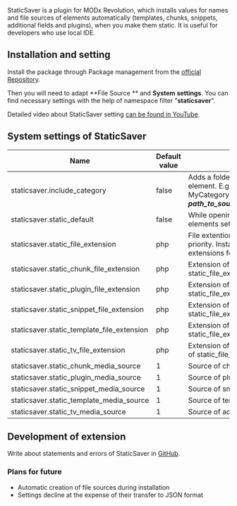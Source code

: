 StaticSaver is a plugin for MODx Revolution, which installs values for names and file sources of elements automatically (templates, chunks, snippets, additional fields and plugins), when you make them static. It is useful for developers who use local IDE.

## Installation and setting
Install the package through Package management from the [official Repository][1].

Then you will need to adapt **File Source ** and **System settings**. You can find necessary settings with the help of namespace filter "**staticsaver**".

Detailed video about StaticSaver setting [can be found in YouTube][2].

## System settings of StaticSaver

Name										| Default value	| Description
--------------------------------------------|---------------|------------------------------------------------------------------------------------------------
staticsaver.include_category				| false			| Adds a folder with category name on track to element. E.g.: snippet MySnippet in category MyCategory will be situated in ***path_to_source_files/MyCategory/MySnippet.php***
staticsaver.static_default					| false			| While opening the editing form of element, all the elements set static automatically.
staticsaver.static_file_extension			| php			| File extention of all the elements. It has the highest priority. Install null value to adapt different extensions for different elements.
staticsaver.static_chunk_file_extension		| php			| Extension of chunk files. See the description of static_file_extension.
staticsaver.static_plugin_file_extension	| php			| Extension of plugin files. See the description of static_file_extension.
staticsaver.static_snippet_file_extension	| php			| Extension of snippet files. See the description of static_file_extension.
staticsaver.static_template_file_extension	| php			| Extension of template files. See the description of static_file_extension.
staticsaver.static_tv_file_extension		| php			| Extension of additional fields. See the description of static_file_extension.
staticsaver.static_chunk_media_source		| 1				| Source of chunk files.
staticsaver.static_plugin_media_source		| 1				| Source of plugin files.
staticsaver.static_snippet_media_source		| 1				| Source of snippet files.
staticsaver.static_template_media_source	| 1				| Source of template files.
staticsaver.static_tv_media_source			| 1				| Source of additional field files.

## Development of extension
Write about statements and errors of StaticSaver in [GitHub][3].

### Plans for future

* Automatic creation of file sources during installation
* Settings decline at the expense of their transfer to JSON format

[1]: http://modx.com/extras/package/staticsaver
[2]: http://www.youtube.com/watch?v=l3ObHPfFKTM
[3]: https://github.com/argnist/StaticSaver/issues/
